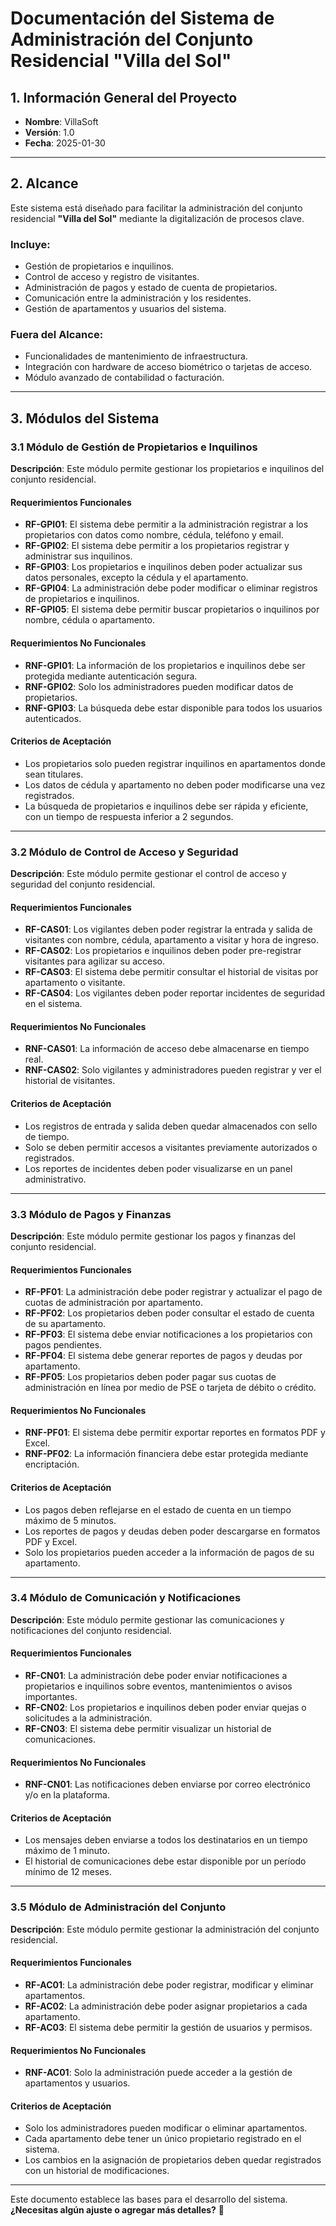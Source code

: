 # **Documentación del Sistema de Administración del Conjunto Residencial "Villa del Sol"**

## **1. Información General del Proyecto**

- **Nombre**: VillaSoft  
- **Versión**: 1.0  
- **Fecha**: 2025-01-30  

---

## **2. Alcance**

Este sistema está diseñado para facilitar la administración del conjunto residencial **"Villa del Sol"** mediante la digitalización de procesos clave.  

### **Incluye:**  
- Gestión de propietarios e inquilinos.  
- Control de acceso y registro de visitantes.  
- Administración de pagos y estado de cuenta de propietarios.  
- Comunicación entre la administración y los residentes.  
- Gestión de apartamentos y usuarios del sistema.  

### **Fuera del Alcance:**  
- Funcionalidades de mantenimiento de infraestructura.  
- Integración con hardware de acceso biométrico o tarjetas de acceso.  
- Módulo avanzado de contabilidad o facturación.  

---

## **3. Módulos del Sistema**

### **3.1 Módulo de Gestión de Propietarios e Inquilinos**  

**Descripción**: Este módulo permite gestionar los propietarios e inquilinos del conjunto residencial.  

#### **Requerimientos Funcionales**  

- **RF-GPI01**: El sistema debe permitir a la administración registrar a los propietarios con datos como nombre, cédula, teléfono y email.  
- **RF-GPI02**: El sistema debe permitir a los propietarios registrar y administrar sus inquilinos.  
- **RF-GPI03**: Los propietarios e inquilinos deben poder actualizar sus datos personales, excepto la cédula y el apartamento.  
- **RF-GPI04**: La administración debe poder modificar o eliminar registros de propietarios e inquilinos.  
- **RF-GPI05**: El sistema debe permitir buscar propietarios o inquilinos por nombre, cédula o apartamento.  

#### **Requerimientos No Funcionales**  

- **RNF-GPI01**: La información de los propietarios e inquilinos debe ser protegida mediante autenticación segura.  
- **RNF-GPI02**: Solo los administradores pueden modificar datos de propietarios.  
- **RNF-GPI03**: La búsqueda debe estar disponible para todos los usuarios autenticados.  

#### **Criterios de Aceptación**  

- Los propietarios solo pueden registrar inquilinos en apartamentos donde sean titulares.  
- Los datos de cédula y apartamento no deben poder modificarse una vez registrados.  
- La búsqueda de propietarios e inquilinos debe ser rápida y eficiente, con un tiempo de respuesta inferior a 2 segundos.  

---

### **3.2 Módulo de Control de Acceso y Seguridad**  

**Descripción**: Este módulo permite gestionar el control de acceso y seguridad del conjunto residencial.  

#### **Requerimientos Funcionales**  

- **RF-CAS01**: Los vigilantes deben poder registrar la entrada y salida de visitantes con nombre, cédula, apartamento a visitar y hora de ingreso.  
- **RF-CAS02**: Los propietarios e inquilinos deben poder pre-registrar visitantes para agilizar su acceso.  
- **RF-CAS03**: El sistema debe permitir consultar el historial de visitas por apartamento o visitante.  
- **RF-CAS04**: Los vigilantes deben poder reportar incidentes de seguridad en el sistema.  

#### **Requerimientos No Funcionales**  

- **RNF-CAS01**: La información de acceso debe almacenarse en tiempo real.  
- **RNF-CAS02**: Solo vigilantes y administradores pueden registrar y ver el historial de visitantes.  

#### **Criterios de Aceptación**  

- Los registros de entrada y salida deben quedar almacenados con sello de tiempo.  
- Solo se deben permitir accesos a visitantes previamente autorizados o registrados.  
- Los reportes de incidentes deben poder visualizarse en un panel administrativo.  

---

### **3.3 Módulo de Pagos y Finanzas**  

**Descripción**: Este módulo permite gestionar los pagos y finanzas del conjunto residencial.  

#### **Requerimientos Funcionales**  

- **RF-PF01**: La administración debe poder registrar y actualizar el pago de cuotas de administración por apartamento.  
- **RF-PF02**: Los propietarios deben poder consultar el estado de cuenta de su apartamento.  
- **RF-PF03**: El sistema debe enviar notificaciones a los propietarios con pagos pendientes.  
- **RF-PF04**: El sistema debe generar reportes de pagos y deudas por apartamento.  
- **RF-PF05**: Los propietarios deben poder pagar sus cuotas de administración en línea por medio de PSE o tarjeta de débito o crédito.  

#### **Requerimientos No Funcionales**  

- **RNF-PF01**: El sistema debe permitir exportar reportes en formatos PDF y Excel.  
- **RNF-PF02**: La información financiera debe estar protegida mediante encriptación.  

#### **Criterios de Aceptación**  

- Los pagos deben reflejarse en el estado de cuenta en un tiempo máximo de 5 minutos.  
- Los reportes de pagos y deudas deben poder descargarse en formatos PDF y Excel.  
- Solo los propietarios pueden acceder a la información de pagos de su apartamento.  

---

### **3.4 Módulo de Comunicación y Notificaciones**  

**Descripción**: Este módulo permite gestionar las comunicaciones y notificaciones del conjunto residencial.  

#### **Requerimientos Funcionales**  

- **RF-CN01**: La administración debe poder enviar notificaciones a propietarios e inquilinos sobre eventos, mantenimientos o avisos importantes.  
- **RF-CN02**: Los propietarios e inquilinos deben poder enviar quejas o solicitudes a la administración.  
- **RF-CN03**: El sistema debe permitir visualizar un historial de comunicaciones.  

#### **Requerimientos No Funcionales**  

- **RNF-CN01**: Las notificaciones deben enviarse por correo electrónico y/o en la plataforma.  

#### **Criterios de Aceptación**  

- Los mensajes deben enviarse a todos los destinatarios en un tiempo máximo de 1 minuto.  
- El historial de comunicaciones debe estar disponible por un período mínimo de 12 meses.  

---

### **3.5 Módulo de Administración del Conjunto**  

**Descripción**: Este módulo permite gestionar la administración del conjunto residencial.  

#### **Requerimientos Funcionales**  

- **RF-AC01**: La administración debe poder registrar, modificar y eliminar apartamentos.  
- **RF-AC02**: La administración debe poder asignar propietarios a cada apartamento.  
- **RF-AC03**: El sistema debe permitir la gestión de usuarios y permisos.  

#### **Requerimientos No Funcionales**  

- **RNF-AC01**: Solo la administración puede acceder a la gestión de apartamentos y usuarios.  

#### **Criterios de Aceptación**  

- Solo los administradores pueden modificar o eliminar apartamentos.  
- Cada apartamento debe tener un único propietario registrado en el sistema.  
- Los cambios en la asignación de propietarios deben quedar registrados con un historial de modificaciones.  

---

Este documento establece las bases para el desarrollo del sistema. **¿Necesitas algún ajuste o agregar más detalles?** 🚀  

<!-- ### 2.6 Módulo de Reservas de Áreas comunes (Versión 2)

**Descripción**: Este módulo permite gestionar las reservas de áreas comunes como el salón para eventos, la cancha de futbol, la piscina, gimnasio del conjunto residencial

**Requerimientos Funcionales**:
- RF-RAC01: Los propietarios e inquilinos deben poder reservar áreas comunes para eventos o actividades.
- RF-RAC02: El sistema debe permitir consultar el historial de reservas de áreas comunes.
- RF-RAC03: El sistema debe permitir cancelar reservas de áreas comunes.
- RF-RAC04: El sistema debe permitir consultar la disponibilidad de cada área
- RF-RAC05: El sistema debe permitir a la administración asignar un costo por hora para cada área -->


